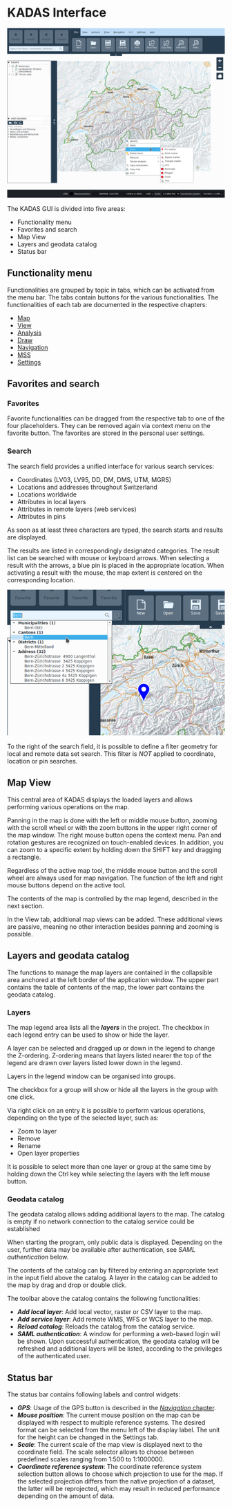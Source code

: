 # KADAS Interface

<img src="../media/image1.png" />

The KADAS GUI is divided into five areas:

+ Functionality menu
+ Favorites and search
+ Map View
+ Layers and geodata catalog
+ Status bar


## <a name="sec0"></a>Functionality menu

Functionalities are grouped by topic in tabs, which can be activated from the menu bar. The tabs contain buttons for the various functionalities. The functionalities of each tab are documented in the respective chapters:

+ <a href="map.md">Map</a>
+ <a href="view.md">View</a>
+ <a href="analysis.md">Analysis</a>
+ <a href="draw.md">Draw</a>
+ <a href="gps.md">Navigation</a>
+ <a href="mss.md">MSS</a>
+ <a href="settings.md">Settings</a>


## <a name="sec1"></a>Favorites and search

### Favorites

Favorite functionalities can be dragged from the respective tab to one of the four placeholders. They can be removed again via context menu on the favorite button. The favorites are stored in the personal user settings.


### Search

The search field provides a unified interface for various search services:

+ Coordinates (LV03, LV95, DD, DM, DMS, UTM, MGRS)
+ Locations and addresses throughout Switzerland
+ Locations worldwide
+ Attributes in local layers
+ Attributes in remote layers (web services)
+ Attributes in pins

As soon as at least three characters are typed, the search starts and results are displayed.

The results are listed in correspondingly designated categories. The result list can be searched with mouse or keyboard arrows. When selecting a result with the arrows, a blue pin is placed in the appropriate location. When activating a result with the mouse, the map extent is centered on the corresponding location.

<img src="../media/image2.png" />

To the right of the search field, it is possible to define a filter geometry for local and remote data set search. This filter is *NOT* applied to coordinate, location or pin searches.


## <a name="sec2"></a>Map View

This central area of KADAS displays the loaded layers and allows performing various operations on the map.

Panning in the map is done with the left or middle mouse button, zooming with the scroll wheel or with the zoom buttons in the upper right corner of the map window. The right mouse button opens the context menu. Pan and rotation gestures are recognized on touch-enabled devices. In addition, you can zoom to a specific extent by holding down the SHIFT key and dragging a rectangle. 

Regardless of the active map tool, the middle mouse button and the scroll wheel are always used for map navigation. The function of the left and right mouse buttons depend on the active tool.

The contents of the map is controlled by the map legend, described in the next section.

In the View tab, additional map views can be added. These additional views are passive, meaning no other interaction besides panning and zooming is possible.

## <a name="sec3"></a>Layers and geodata catalog

The functions to manage the map layers are contained in the collapsible area anchored at the left border of the application window. The upper part contains the table of contents of the map, the lower part contains the geodata catalog.


### Layers

The map legend area lists all the **_layers_** in the project. The checkbox in each legend entry can be used to show or hide the layer.

A layer can be selected and dragged up or down in the legend to change the Z-ordering. Z-ordering means that layers listed nearer the top of the legend are drawn over layers listed lower down in the legend.

Layers in the legend window can be organised into groups.

The checkbox for a group will show or hide all the layers in the group with one click.

Via right click on an entry it is possible to perform various operations, depending on the type of the selected layer, such as:

+ Zoom to layer
+ Remove
+ Rename
+ Open layer properties

It is possible to select more than one layer or group at the same time by holding down the Ctrl key while selecting the layers with the left mouse button.


### Geodata catalog

The geodata catalog allows adding additional layers to the map. The catalog is empty if no network connection to the catalog service could be established

When starting the program, only public data is displayed. Depending on the user, further data may be available after authentication, see *SAML authentication* below.

The contents of the catalog can by filtered by entering an appropriate text in the input field above the catalog. A layer in the catalog can be added to the map by drag and drop or double click.

The toolbar above the catalog contains the following functionalities:

+ **_Add local layer_**: Add local vector, raster or CSV layer to the map.
+ **_Add service layer_**: Add remote WMS, WFS or WCS layer to the map. 
+ **_Reload catalog_**: Reloads the catalog from the catalog service.
+ **_SAML authentication_**: A window for performing a web-based login will be shown. Upon successful authentication, the geodata catalog will be refreshed and additional layers will be listed, according to the privileges of the authenticated user.


## <a name="sec4"></a>Status bar

The status bar contains following labels and control widgets:

+ **_GPS_**: Usage of the GPS button is described in the <a href="gps.md">*Navigation* chapter<a>.
+ **_Mouse position_**: The current mouse position on the map can be displayed with respect to multiple reference systems. The desired format can be selected from the menu left of the display label. The unit for the height can be changed in the Settings tab.
+ **_Scale_**: The current scale of the map view is displayed next to the coordinate field. The scale selector allows to choose between predefined scales ranging from 1:500 to 1:1000000.
+ **_Coordinate reference system_**: The coordinate reference system selection button allows to choose which projection to use for the map. If the selected projection differs from the native projection of a dataset, the latter will be reprojected, which may result in reduced performance depending on the amount of data.

